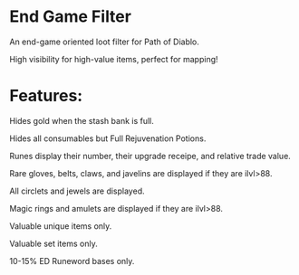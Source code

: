# End Game Filter
An end-game oriented loot filter for Path of Diablo. 

High visibility for high-value items, perfect for mapping!

# Features:
Hides gold when the stash bank is full.

Hides all consumables but Full Rejuvenation Potions.

Runes display their number, their upgrade receipe, and relative trade value.

Rare gloves, belts, claws, and javelins are displayed if they are ilvl>88.

All circlets and jewels are displayed.

Magic rings and amulets are displayed if they are ilvl>88.

Valuable unique items only.

Valuable set items only.

10-15% ED Runeword bases only.
